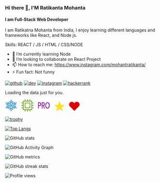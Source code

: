 ### Hi there 👋, I'M Ratikanta Mohanta
#### I am Full-Stack Web Developer
I am Ratikatna Mohanta from India, I enjoy learning different languages and frameworks like React, and Node js.  

Skills:  REACT / JS / HTML / CSS/NODE

- 🌱 I’m currently learning Node 
- 👯 I’m looking to collaborate on React Project 
- 📫 How to reach me: https://www.instagram.com/mohantratikanta/ 
- ⚡ Fun fact: Not funny 


[<img src='https://cdn.jsdelivr.net/npm/simple-icons@3.0.1/icons/github.svg' alt='github' height='40'>](https://github.com/Rati3010)  [<img src='https://cdn.jsdelivr.net/npm/simple-icons@3.0.1/icons/dev-dot-to.svg' alt='dev' height='40'>](https://dev.to/mratikanta1997)  [<img src='https://cdn.jsdelivr.net/npm/simple-icons@3.0.1/icons/instagram.svg' alt='instagram' height='40'>](https://www.instagram.com/https://www.instagram.com/mohantratikanta//)  [<img src='https://cdn.jsdelivr.net/npm/simple-icons@3.0.1/icons/hackerrank.svg' alt='hackerrank' height='40'>](https://www.hackerrank.com/RatikantaMohanta)  

<!-- Include the library. -->
<script
  src="https://cdn.rawgit.com/IonicaBizau/github-calendar/gh-pages/dist/github-calendar.min.js"
></script>

<!-- Optionally, include the theme (if you don't want to struggle to write the CSS) -->
<link
  rel="stylesheet"
  href="https://cdn.rawgit.com/IonicaBizau/github-calendar/gh-pages/dist/github-calendar.css"
/>

<!-- Prepare a container for your calendar. -->
<div class="calendar">
    <!-- Loading stuff -->
    Loading the data just for you.
</div>

<script>
    GitHubCalendar(".calendar", "your-username");
</script>

<a href='https://archiveprogram.github.com/'><img src='https://raw.githubusercontent.com/acervenky/animated-github-badges/master/assets/acbadge.gif' width='40' height='40'></a> <a href='https://docs.github.com/en/developers'><img src='https://raw.githubusercontent.com/acervenky/animated-github-badges/master/assets/devbadge.gif' width='40' height='40'></a> <a href='https://github.com/pricing'><img src='https://raw.githubusercontent.com/acervenky/animated-github-badges/master/assets/pro.gif' width='40' height='40'></a> <a href='https://stars.github.com/'><img src='https://raw.githubusercontent.com/acervenky/animated-github-badges/master/assets/starbadge.gif' width='35' height='35'></a> <a href='https://docs.github.com/en/github/supporting-the-open-source-community-with-github-sponsors'><img src='https://raw.githubusercontent.com/acervenky/animated-github-badges/master/assets/sponsorbadge.gif' width='35' height='35'></a> 

[![trophy](https://github-profile-trophy.vercel.app/?username=Rati3010)](https://github.com/ryo-ma/github-profile-trophy)

[![Top Langs](https://github-readme-stats.vercel.app/api/top-langs/?username=Rati3010)](https://github.com/anuraghazra/github-readme-stats)

![GitHub stats](https://github-readme-stats.vercel.app/api?username=Rati3010&show_icons=true&count_private=true)  

![GitHub Activity Graph](https://activity-graph.herokuapp.com/graph?username=Rati3010)  

![GitHub metrics](https://metrics.lecoq.io/Rati3010)  

![GitHub streak stats](https://github-readme-streak-stats.herokuapp.com/?user=Rati3010)  

![Profile views](https://gpvc.arturio.dev/Rati3010)  
